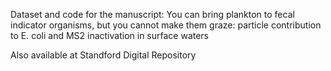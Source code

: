 Dataset and code for the manuscript: You can bring plankton to fecal indicator organisms, but you cannot make them graze: particle contribution to E. coli and MS2 inactivation in surface waters

Also available at Standford Digital Repository
